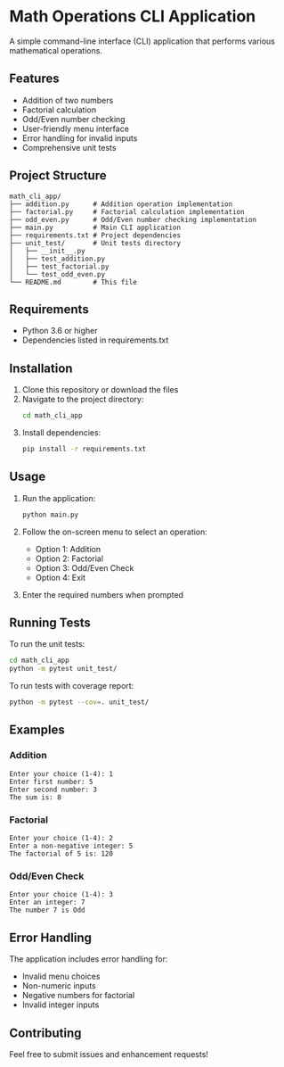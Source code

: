 # Math Operations CLI Application

A simple command-line interface (CLI) application that performs various mathematical operations.

## Features

- Addition of two numbers
- Factorial calculation
- Odd/Even number checking
- User-friendly menu interface
- Error handling for invalid inputs
- Comprehensive unit tests

## Project Structure

```
math_cli_app/
├── addition.py      # Addition operation implementation
├── factorial.py     # Factorial calculation implementation
├── odd_even.py      # Odd/Even number checking implementation
├── main.py          # Main CLI application
├── requirements.txt # Project dependencies
├── unit_test/       # Unit tests directory
│   ├── __init__.py
│   ├── test_addition.py
│   ├── test_factorial.py
│   └── test_odd_even.py
└── README.md        # This file
```

## Requirements

- Python 3.6 or higher
- Dependencies listed in requirements.txt

## Installation

1. Clone this repository or download the files
2. Navigate to the project directory:
   ```bash
   cd math_cli_app
   ```
3. Install dependencies:
   ```bash
   pip install -r requirements.txt
   ```

## Usage

1. Run the application:
   ```bash
   python main.py
   ```

2. Follow the on-screen menu to select an operation:
   - Option 1: Addition
   - Option 2: Factorial
   - Option 3: Odd/Even Check
   - Option 4: Exit

3. Enter the required numbers when prompted

## Running Tests

To run the unit tests:
```bash
cd math_cli_app
python -m pytest unit_test/
```

To run tests with coverage report:
```bash
python -m pytest --cov=. unit_test/
```

## Examples

### Addition
```
Enter your choice (1-4): 1
Enter first number: 5
Enter second number: 3
The sum is: 8
```

### Factorial
```
Enter your choice (1-4): 2
Enter a non-negative integer: 5
The factorial of 5 is: 120
```

### Odd/Even Check
```
Enter your choice (1-4): 3
Enter an integer: 7
The number 7 is Odd
```

## Error Handling

The application includes error handling for:
- Invalid menu choices
- Non-numeric inputs
- Negative numbers for factorial
- Invalid integer inputs

## Contributing

Feel free to submit issues and enhancement requests! 